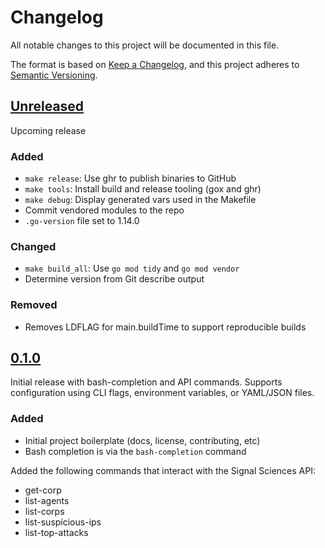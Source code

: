 # Changelog

All notable changes to this project will be documented in this file.

The format is based on [Keep a Changelog](https://keepachangelog.com/en/1.0.0/),
and this project adheres to [Semantic Versioning](https://semver.org/spec/v2.0.0.html).

## [Unreleased]

<!--
Any notes about merges to master that haven't been added to a Git tag should go
here. When it's time to cut a new release, create a header for the new version
below and move the content of this section down to the new version.

### Added

If you add any new code or functionality, document your changes here.

### Changed

If you change any existing code or functionality, document your changes here.

### Removed

If you remove any existing code or functionality, document your changes here.

-->

Upcoming release

### Added

- `make release`: Use ghr to publish binaries to GitHub
- `make tools`: Install build and release tooling (gox and ghr)
- `make debug`: Display generated vars used in the Makefile
- Commit vendored modules to the repo
- `.go-version` file set to 1.14.0

### Changed

- `make build_all`: Use `go mod tidy` and `go mod vendor`
- Determine version from Git describe output

### Removed

- Removes LDFLAG for main.buildTime to support reproducible builds

## [0.1.0]

Initial release with bash-completion and API commands. Supports configuration
using CLI flags, environment variables, or YAML/JSON files.

### Added

- Initial project boilerplate (docs, license, contributing, etc)
- Bash completion is via the `bash-completion` command

Added the following commands that interact with the Signal Sciences API:

- get-corp
- list-agents
- list-corps
- list-suspicious-ips
- list-top-attacks

<!--
This section should be updated with every release. It contains a sequence of
links to GitHub that show the full Git diff between each release. The brackets
allow us to render the version headers as links by adding brackets to any
matching headers. Any commits that don't yet belong to a Git tag will show the
Git diff from the last tag to the master branch HEAD.
-->
[Unreleased]: https://github.com/timoguin/sigcli/compare/v0.1.0..HEAD
[0.1.0]: https://github.com/timoguin/sigcli/tree/v0.1.0
